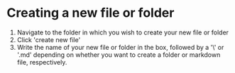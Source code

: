 # Creating a new file or folder

1. Navigate to the folder in which you wish to create your new file or folder
2. Click 'create new file'
3. Write the name of your new file or folder in the box, followed by a '\\' or '.md' depending on whether you want to create a folder or markdown file, respectively.
